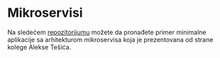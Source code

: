 # Mikroservisi

Na sledećem [repozitorijumu](https://github.com/Imafikus/azrs-microservicesi) možete da pronađete primer minimalne aplikacije sa arhitekturom mikroservisa koja je prezentovana od strane kolege Alekse Tešića.
